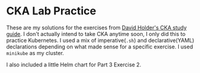 # CKA Lab Practice
These are my solutions for the exercises from [David Holder's CKA study guide](https://david-vtuk.github.io/CKA-StudyGuide/). I don't actually intend to take CKA anytime soon, I only did this to practice Kubernetes. I used a mix of imperative(`.sh`) and declarative(YAML) declarations depending on what made sense for a specific exercise. I used `minikube` as my cluster.

I also included a little Helm chart for Part 3 Exercise 2.
